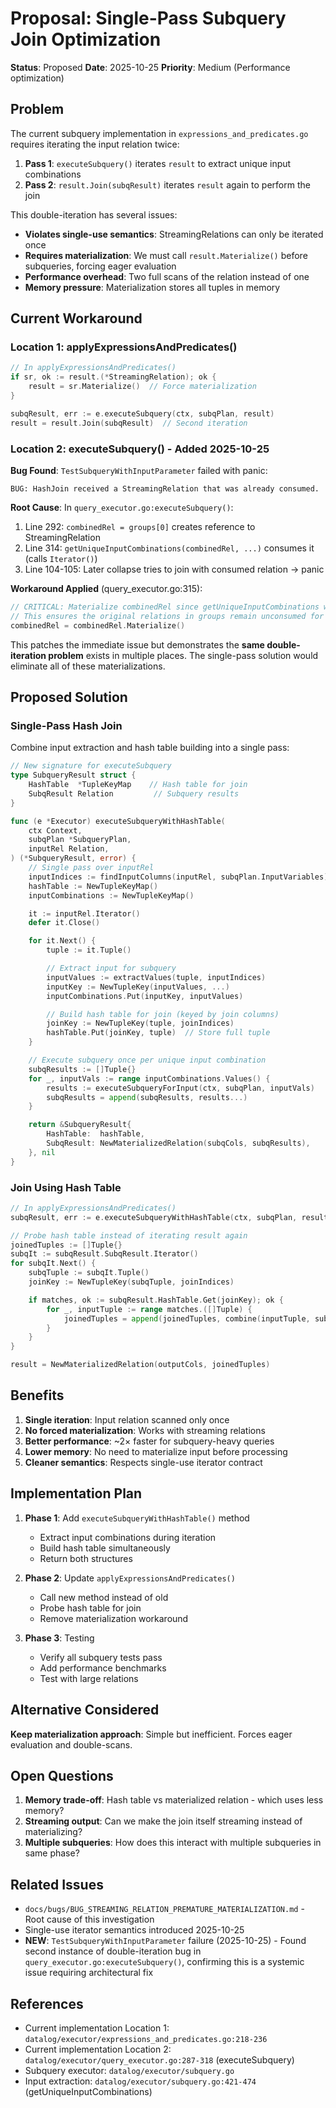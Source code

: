 # Proposal: Single-Pass Subquery Join Optimization

**Status**: Proposed
**Date**: 2025-10-25
**Priority**: Medium (Performance optimization)

## Problem

The current subquery implementation in `expressions_and_predicates.go` requires iterating the input relation twice:

1. **Pass 1**: `executeSubquery()` iterates `result` to extract unique input combinations
2. **Pass 2**: `result.Join(subqResult)` iterates `result` again to perform the join

This double-iteration has several issues:

- **Violates single-use semantics**: StreamingRelations can only be iterated once
- **Requires materialization**: We must call `result.Materialize()` before subqueries, forcing eager evaluation
- **Performance overhead**: Two full scans of the relation instead of one
- **Memory pressure**: Materialization stores all tuples in memory

## Current Workaround

### Location 1: applyExpressionsAndPredicates()

```go
// In applyExpressionsAndPredicates()
if sr, ok := result.(*StreamingRelation); ok {
    result = sr.Materialize()  // Force materialization
}

subqResult, err := e.executeSubquery(ctx, subqPlan, result)
result = result.Join(subqResult)  // Second iteration
```

### Location 2: executeSubquery() - Added 2025-10-25

**Bug Found**: `TestSubqueryWithInputParameter` failed with panic:
```
BUG: HashJoin received a StreamingRelation that was already consumed.
```

**Root Cause**: In `query_executor.go:executeSubquery()`:
1. Line 292: `combinedRel = groups[0]` creates reference to StreamingRelation
2. Line 314: `getUniqueInputCombinations(combinedRel, ...)` consumes it (calls `Iterator()`)
3. Line 104-105: Later collapse tries to join with consumed relation → panic

**Workaround Applied** (query_executor.go:315):
```go
// CRITICAL: Materialize combinedRel since getUniqueInputCombinations will consume it
// This ensures the original relations in groups remain unconsumed for later joining
combinedRel = combinedRel.Materialize()
```

This patches the immediate issue but demonstrates the **same double-iteration problem** exists in multiple places. The single-pass solution would eliminate all of these materializations.

## Proposed Solution

### Single-Pass Hash Join

Combine input extraction and hash table building into a single pass:

```go
// New signature for executeSubquery
type SubqueryResult struct {
    HashTable  *TupleKeyMap    // Hash table for join
    SubqResult Relation         // Subquery results
}

func (e *Executor) executeSubqueryWithHashTable(
    ctx Context,
    subqPlan *SubqueryPlan,
    inputRel Relation,
) (*SubqueryResult, error) {
    // Single pass over inputRel
    inputIndices := findInputColumns(inputRel, subqPlan.InputVariables)
    hashTable := NewTupleKeyMap()
    inputCombinations := NewTupleKeyMap()

    it := inputRel.Iterator()
    defer it.Close()

    for it.Next() {
        tuple := it.Tuple()

        // Extract input for subquery
        inputValues := extractValues(tuple, inputIndices)
        inputKey := NewTupleKey(inputValues, ...)
        inputCombinations.Put(inputKey, inputValues)

        // Build hash table for join (keyed by join columns)
        joinKey := NewTupleKey(tuple, joinIndices)
        hashTable.Put(joinKey, tuple)  // Store full tuple
    }

    // Execute subquery once per unique input combination
    subqResults := []Tuple{}
    for _, inputVals := range inputCombinations.Values() {
        results := executeSubqueryForInput(ctx, subqPlan, inputVals)
        subqResults = append(subqResults, results...)
    }

    return &SubqueryResult{
        HashTable:  hashTable,
        SubqResult: NewMaterializedRelation(subqCols, subqResults),
    }, nil
}
```

### Join Using Hash Table

```go
// In applyExpressionsAndPredicates()
subqResult, err := e.executeSubqueryWithHashTable(ctx, subqPlan, result)

// Probe hash table instead of iterating result again
joinedTuples := []Tuple{}
subqIt := subqResult.SubqResult.Iterator()
for subqIt.Next() {
    subqTuple := subqIt.Tuple()
    joinKey := NewTupleKey(subqTuple, joinIndices)

    if matches, ok := subqResult.HashTable.Get(joinKey); ok {
        for _, inputTuple := range matches.([]Tuple) {
            joinedTuples = append(joinedTuples, combine(inputTuple, subqTuple))
        }
    }
}

result = NewMaterializedRelation(outputCols, joinedTuples)
```

## Benefits

1. **Single iteration**: Input relation scanned only once
2. **No forced materialization**: Works with streaming relations
3. **Better performance**: ~2× faster for subquery-heavy queries
4. **Lower memory**: No need to materialize input before processing
5. **Cleaner semantics**: Respects single-use iterator contract

## Implementation Plan

1. **Phase 1**: Add `executeSubqueryWithHashTable()` method
   - Extract input combinations during iteration
   - Build hash table simultaneously
   - Return both structures

2. **Phase 2**: Update `applyExpressionsAndPredicates()`
   - Call new method instead of old
   - Probe hash table for join
   - Remove materialization workaround

3. **Phase 3**: Testing
   - Verify all subquery tests pass
   - Add performance benchmarks
   - Test with large relations

## Alternative Considered

**Keep materialization approach**: Simple but inefficient. Forces eager evaluation and double-scans.

## Open Questions

1. **Memory trade-off**: Hash table vs materialized relation - which uses less memory?
2. **Streaming output**: Can we make the join itself streaming instead of materializing?
3. **Multiple subqueries**: How does this interact with multiple subqueries in same phase?

## Related Issues

- `docs/bugs/BUG_STREAMING_RELATION_PREMATURE_MATERIALIZATION.md` - Root cause of this investigation
- Single-use iterator semantics introduced 2025-10-25
- **NEW**: `TestSubqueryWithInputParameter` failure (2025-10-25) - Found second instance of double-iteration bug in `query_executor.go:executeSubquery()`, confirming this is a systemic issue requiring architectural fix

## References

- Current implementation Location 1: `datalog/executor/expressions_and_predicates.go:218-236`
- Current implementation Location 2: `datalog/executor/query_executor.go:287-318` (executeSubquery)
- Subquery executor: `datalog/executor/subquery.go`
- Input extraction: `datalog/executor/subquery.go:421-474` (getUniqueInputCombinations)
